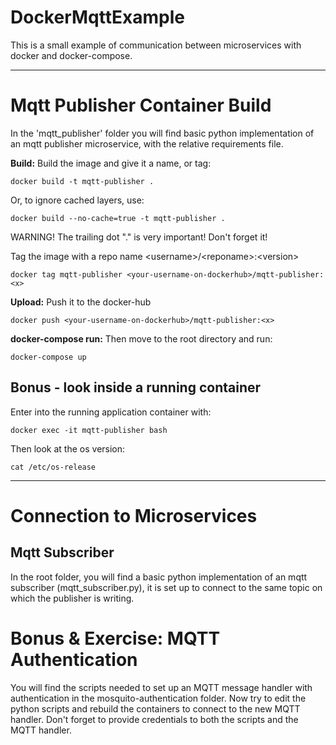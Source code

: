 # DockerMqttExample
This is a small example of communication between microservices with docker and docker-compose.

---
# **Mqtt Publisher Container Build** #

In the 'mqtt_publisher' folder you will find basic python implementation of an mqtt publisher microservice, with the relative requirements file.

**Build:** Build the image and give it a name, or tag:
```
docker build -t mqtt-publisher .
```

Or, to ignore cached layers, use:
```
docker build --no-cache=true -t mqtt-publisher .
```

WARNING! The trailing dot "." is very important! Don't forget it!

Tag the image with a repo name \<username\>/\<reponame\>:\<version\>

```
docker tag mqtt-publisher <your-username-on-dockerhub>/mqtt-publisher:<x>
```

**Upload:** Push it to the docker-hub
```
docker push <your-username-on-dockerhub>/mqtt-publisher:<x>
```

**docker-compose run:** Then move to the root directory and run:
```
docker-compose up
```


## **Bonus - look inside a running container** ##

Enter into the running application container with:
```
docker exec -it mqtt-publisher bash
```

Then look at the os version:
```
cat /etc/os-release
```
---
# **Connection to Microservices** #
## **Mqtt Subscriber** ##
In the root folder, you will find a basic python implementation of an mqtt subscriber (mqtt_subscriber.py), it is set up to connect to the same topic on which the publisher is writing.

# **Bonus & Exercise: MQTT Authentication** #
You will find the scripts needed to set up an MQTT message handler with authentication in the mosquito-authentication folder.
Now try to edit the python scripts and rebuild the containers to connect to the new MQTT handler.
Don't forget to provide credentials to both the scripts and the MQTT handler.